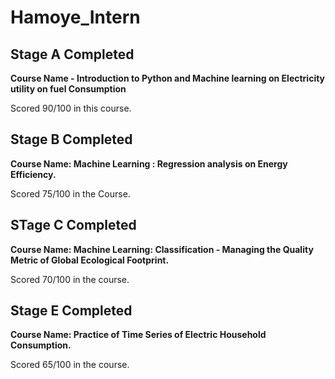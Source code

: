 # Hamoye_Intern
## Stage A Completed

**Course Name - Introduction to Python and Machine learning on Electricity utility on fuel Consumption**

Scored 90/100 in this course.

## Stage B Completed

**Course Name: Machine Learning : Regression analysis on Energy Efficiency.**

Scored 75/100 in the Course.

## STage C Completed 

**Course Name: Machine Learning: Classification - Managing the Quality Metric of Global Ecological Footprint.**

Scored 70/100 in the course.

## Stage E Completed

**Course Name: Practice of Time Series of Electric Household Consumption.**

Scored 65/100 in the course.
